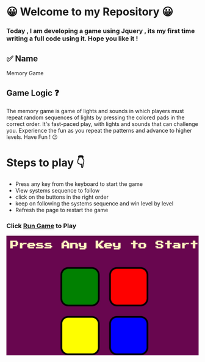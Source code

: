 # 😀 Welcome to my Repository 😀

### Today , I am developing a game using Jquery , its my first time writing a full code using it. Hope you like it !

## ✅ Name 

Memory Game

## Game Logic ❓

The memory game is game of lights and sounds in which players must repeat random sequences of lights by pressing the colored pads in the correct order. It's fast-paced play, with lights and sounds that can challenge you. Experience the fun as you repeat the patterns and advance to higher levels. Have Fun ! 😉

# Steps to play 👇

* Press any key from the keyboard to start the game
* View systems sequence to follow
* click on the buttons in the right order 
* keep on following the systems sequence and win level by level
* Refresh the page to restart the game





### Click  [Run Game](https://amaniabedalraheem.github.io/MemoryGame1/) to Play

![Demo](images/MEMORY.gif)



